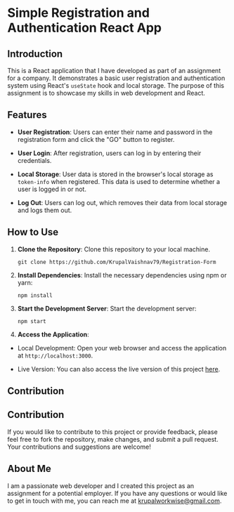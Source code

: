 # Simple Registration and Authentication React App

## Introduction

This is a React application that I have developed as part of an assignment for a company. It demonstrates a basic user registration and authentication system using React's `useState` hook and local storage. The purpose of this assignment is to showcase my skills in web development and React.

## Features

- **User Registration**: Users can enter their name and password in the registration form and click the "GO" button to register.

- **User Login**: After registration, users can log in by entering their credentials.

- **Local Storage**: User data is stored in the browser's local storage as `token-info` when registered. This data is used to determine whether a user is logged in or not.

- **Log Out**: Users can log out, which removes their data from local storage and logs them out.

## How to Use

1. **Clone the Repository**: Clone this repository to your local machine.

   ```
   git clone https://github.com/KrupalVaishnav79/Registration-Form
   ```

2. **Install Dependencies**: Install the necessary dependencies using npm or yarn:

   ```
   npm install
   ```

3. **Start the Development Server**: Start the development server:

   ```
   npm start
   ```


4. **Access the Application**:

- Local Development: Open your web browser and access the application at `http://localhost:3000`.

- Live Version: You can also access the live version of this project [here](https://krupalvaishnav79.github.io/Registration-Form/).

## Contribution


## Contribution

If you would like to contribute to this project or provide feedback, please feel free to fork the repository, make changes, and submit a pull request. Your contributions and suggestions are welcome!

## About Me

I am a passionate web developer and I created this project as an assignment for a potential employer. If you have any questions or would like to get in touch with me, you can reach me at krupalworkwise@gmail.com.
